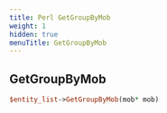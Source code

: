 ```yaml
---
title: Perl GetGroupByMob
weight: 1
hidden: true
menuTitle: GetGroupByMob
---
```

## GetGroupByMob
```perl
$entity_list->GetGroupByMob(mob* mob)
```